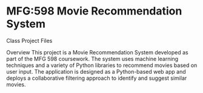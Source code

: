 # MFG:598  Movie Recommendation System
 Class Project Files


Overview
This project is a Movie Recommendation System developed as part of the MFG 598 coursework. The system uses machine learning techniques and a variety of Python libraries to recommend movies based on user input. The application is designed as a Python-based web app and deploys a collaborative filtering approach to identify and suggest similar movies.
